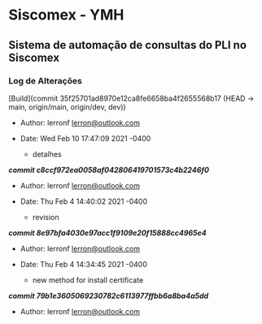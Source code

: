# Siscomex - YMH
## Sistema de automação de consultas do PLI no Siscomex
### Log de Alterações

[Build](commit 35f25701ad8970e12ca8fe6658ba4f2655568b17 (HEAD -> main, origin/main, origin/dev, dev)) 
* Author: lerronf <lerron@outlook.com>
* Date:   Wed Feb 10 17:47:09 2021 -0400

  * detalhes

**_commit c8ccf972ea0058af042806419701573c4b2246f0_**
* Author: lerronf <lerron@outlook.com>
* Date:   Thu Feb 4 14:40:02 2021 -0400

   * revision

**_commit 8e97bfa4030e97acc1f9109e20f15888cc4965e4_**
* Author: lerronf <lerron@outlook.com>
* Date:   Thu Feb 4 14:34:45 2021 -0400

   * new method for install certificate

**_commit 79b1e3605069230782c6113977ffbb6a8ba4a5dd_**
* Author: lerronf <lerron@outlook.com>

